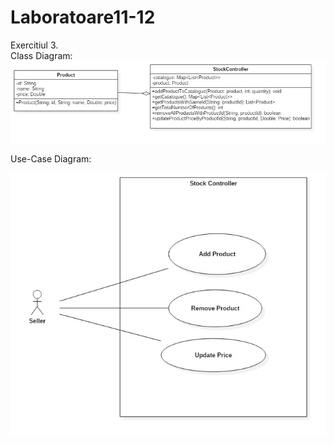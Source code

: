 # Laboratoare11-12
Exercitiul 3.\
Class Diagram:\
![Exercise 3 image](ex3.jpg)

Use-Case Diagram:

![Exercise 3 image](UseCaseDiagram.jpg)

